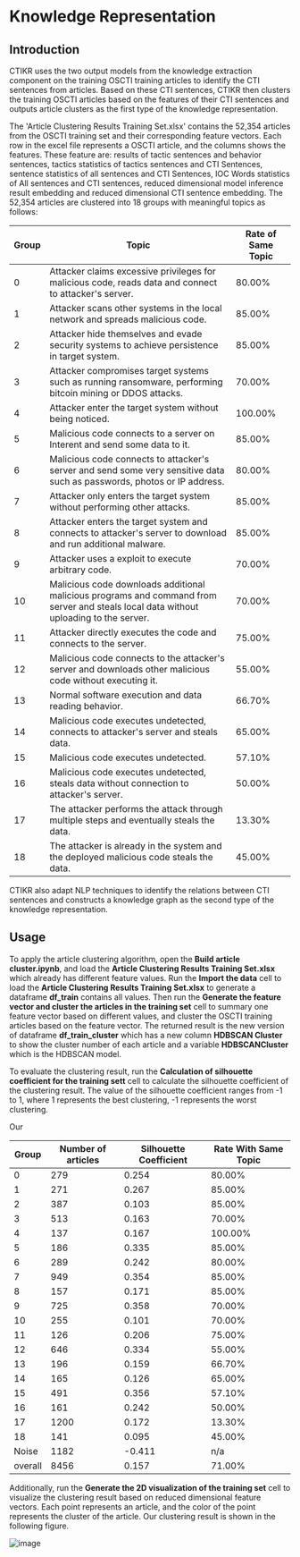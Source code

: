 # Knowledge Representation

## Introduction
CTIKR uses the two output models from the knowledge extraction component on the training OSCTI training articles to identify the CTI sentences from articles. Based on these CTI sentences, CTIKR then clusters the training OSCTI articles based on the features of their CTI sentences and outputs article clusters as the first type of the knowledge representation. 

The 'Article Clustering Results Training Set.xlsx' contains the 52,354 articles from the OSCTI training set and their corresponding feature vectors. Each row in the excel file represents a OSCTI article, and the columns shows the features. These feature are: results of tactic sentences and behavior sentences, tactics statistics of tactics sentences and CTI Sentences, sentence statistics of all sentences and CTI Sentences, IOC Words statistics of All sentences and CTI sentences, reduced dimensional model inference result embedding and reduced dimensional CTI sentence embedding. The 52,354 articles are clustered into 18 groups with meaningful topics as follows:

| Group | Topic                                                                                                                                 | Rate of Same Topic |
|-------|---------------------------------------------------------------------------------------------------------------------------------------|--------------------|
| 0     | Attacker claims excessive privileges for malicious code, reads data and connect to attacker's server.                                 |             80.00% |
| 1     | Attacker scans other systems in the local network and spreads malicious code.                                                         |             85.00% |
| 2     | Attacker hide themselves and evade security systems to achieve persistence in target system.                                          |             85.00% |
| 3     | Attacker compromises target systems such as running ransomware, performing bitcoin mining or DDOS attacks.                            |             70.00% |
| 4     | Attacker enter the target system without being noticed.                                                                               |            100.00% |
| 5     | Malicious code connects to a server on Interent and send some data to it.                                                             |             85.00% |
| 6     | Malicious code connects to attacker's server and send some very sensitive data such as passwords, photos or IP address.               |             80.00% |
| 7     | Attacker only enters the target system without performing other attacks.                                                              |             85.00% |
| 8     | Attacker enters the target system and connects to attacker's server to download and run additional malware.                           |             85.00% |
| 9     | Attacker uses a exploit to execute arbitrary code.                                                                                    |             70.00% |
| 10    | Malicious code downloads additional malicious programs and command from server and steals local data without uploading to the server. |             70.00% |
| 11    | Attacker directly executes the code and connects to the server.                                                                       |             75.00% |
| 12    | Malicious code connects to the attacker's server and downloads other malicious code without executing it.                             |             55.00% |
| 13    | Normal software execution and data reading behavior.                                                                                  |             66.70% |
| 14    | Malicious code executes undetected, connects to attacker's server and steals data.                                                    |             65.00% |
| 15    | Malicious code executes undetected.                                                                                                   |             57.10% |
| 16    | Malicious code executes undetected, steals data without connection to attacker's server.                                              |             50.00% |
| 17    | The attacker performs the attack through multiple steps and eventually steals the data.                                               |             13.30% |
| 18    | The attacker is already in the system and the deployed malicious code steals the data.                                                |             45.00% |

CTIKR also adapt NLP techniques to identify the relations between CTI sentences and constructs a knowledge graph as the second type of the knowledge representation.

## Usage
To apply the article clustering algorithm, open the **Build article cluster.ipynb**, and load the **Article Clustering Results Training Set.xlsx** which already has different feature values. Run the **Import the data** cell to load the **Article Clustering Results Training Set.xlsx** to generate a dataframe **df_train** contains all values. Then run the **Generate the feature vector and cluster the articles in the training set** cell to summary one feature vector based on different values, and cluster the OSCTI training articles based on the feature vector. The returned result is the new version of dataframe **df_train_cluster** which has a new column **HDBSCAN Cluster** to show the cluster number of each article and a variable **HDBSCANCluster** which is the HDBSCAN model.

To evaluate the clustering result, run the **Calculation of silhouette coefficient for the training sett** cell to calculate the silhouette coefficient of the clustering result. The value of the silhouette coefficient ranges from -1 to 1, where 1 represents the best clustering, -1 represents the worst clustering.

Our 

| Group   | Number of articles  | Silhouette Coefficient | Rate With Same Topic |
|---------|---------------------|------------------------|----------------------|
| 0       | 279                 | 0.254                  | 80.00%               |
| 1       | 271                 | 0.267                  | 85.00%               |
| 2       | 387                 | 0.103                  | 85.00%               |
| 3       | 513                 | 0.163                  | 70.00%               |
| 4       | 137                 | 0.167                  | 100.00%              |
| 5       | 186                 | 0.335                  | 85.00%               |
| 6       | 289                 | 0.242                  | 80.00%               |
| 7       | 949                 | 0.354                  | 85.00%               |
| 8       | 157                 | 0.171                  | 85.00%               |
| 9       | 725                 | 0.358                  | 70.00%               |
| 10      | 255                 | 0.101                  | 70.00%               |
| 11      | 126                 | 0.206                  | 75.00%               |
| 12      | 646                 | 0.334                  | 55.00%               |
| 13      | 196                 | 0.159                  | 66.70%               |
| 14      | 165                 | 0.126                  | 65.00%               |
| 15      | 491                 | 0.356                  | 57.10%               |
| 16      | 161                 | 0.242                  | 50.00%               |
| 17      | 1200                | 0.172                  | 13.30%               |
| 18      | 141                 | 0.095                  | 45.00%               |
| Noise   | 1182                | -0.411                 | n/a                  |
| overall | 8456                | 0.157                  | 71.00%               |

Additionally, run the **Generate the 2D visualization of the training set** cell to visualize the clustering result based on reduced dimensional feature vectors. Each point represents an article, and the color of the point represents the cluster of the article. Our clustering result is shown in the following figure.

![image](https://i.imgur.com/z8fkI6j.jpg)
